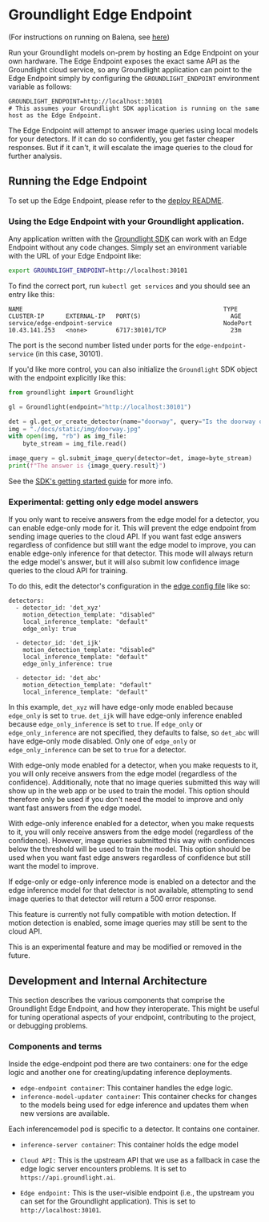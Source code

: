 # Groundlight Edge Endpoint

(For instructions on running on Balena, see [here](./deploy/balena-k3s/README.md))

Run your Groundlight models on-prem by hosting an Edge Endpoint on your own hardware.  The Edge Endpoint exposes the exact same API as the Groundlight cloud service, so any Groundlight application can point to the Edge Endpoint simply by configuring the `GROUNDLIGHT_ENDPOINT` environment variable as follows:

```
GROUNDLIGHT_ENDPOINT=http://localhost:30101
# This assumes your Groundlight SDK application is running on the same host as the Edge Endpoint.
```

The Edge Endpoint will attempt to answer image queries using local models for your detectors.  If it can do so confidently, you get faster cheaper responses.  But if it can't, it will escalate the image queries to the cloud for further analysis.

## Running the Edge Endpoint

To set up the Edge Endpoint, please refer to the [deploy README](deploy/README.md). 

### Using the Edge Endpoint with your Groundlight application.

Any application written with the [Groundlight SDK](https://pypi.org/project/groundlight/) can work with an Edge Endpoint without any code changes.  Simply set an environment variable with the URL of your Edge Endpoint like:

```bash
export GROUNDLIGHT_ENDPOINT=http://localhost:30101
```

To find the correct port, run `kubectl get services` and you should see an entry like this:
```
NAME                                                        TYPE       CLUSTER-IP      EXTERNAL-IP   PORT(S)                         AGE
service/edge-endpoint-service                               NodePort   10.43.141.253   <none>        6717:30101/TCP                  23m
```

The port is the second number listed under ports for the `edge-endpoint-service` (in this case, 30101).

If you'd like more control, you can also initialize the `Groundlight` SDK object with the endpoint explicitly like this:

```python
from groundlight import Groundlight

gl = Groundlight(endpoint="http://localhost:30101")

det = gl.get_or_create_detector(name="doorway", query="Is the doorway open?")
img = "./docs/static/img/doorway.jpg"  
with open(img, "rb") as img_file:
    byte_stream = img_file.read()

image_query = gl.submit_image_query(detector=det, image=byte_stream)
print(f"The answer is {image_query.result}")
```

See the [SDK's getting started guide](https://code.groundlight.ai/python-sdk/docs/getting-started) for more info.

### Experimental: getting only edge model answers
If you only want to receive answers from the edge model for a detector, you can enable edge-only mode for it. This will prevent the edge endpoint from sending image queries to the cloud API. If you want fast edge answers regardless of confidence but still want the edge model to improve, you can enable edge-only inference for that detector. This mode will always return the edge model's answer, but it will also submit low confidence image queries to the cloud API for training.

To do this, edit the detector's configuration in the [edge config file](./configs/edge-config.yaml) like so:
```
detectors:
  - detector_id: 'det_xyz'
    motion_detection_template: "disabled"
    local_inference_template: "default"
    edge_only: true

  - detector_id: 'det_ijk'
    motion_detection_template: "disabled"
    local_inference_template: "default"
    edge_only_inference: true

  - detector_id: 'det_abc'
    motion_detection_template: "default"
    local_inference_template: "default"
```
In this example, `det_xyz` will have edge-only mode enabled because `edge_only` is set to `true`. `det_ijk` will have edge-only inference enabled because `edge_only_inference` is set to `true`. If `edge_only` or `edge_only_inference` are not specified, they defaults to false, so `det_abc` will have edge-only mode disabled. Only one of `edge_only` or `edge_only_inference` can be set to `true` for a detector.

With edge-only mode enabled for a detector, when you make requests to it, you will only receive answers from the edge model (regardless of the confidence). Additionally, note that no image queries submitted this way will show up in the web app or be used to train the model. This option should therefore only be used if you don't need the model to improve and only want fast answers from the edge model.

With edge-only inference enabled for a detector, when you make requests to it, you will only receive answers from the edge model (regardless of the confidence). However, image queries submitted this way with confidences below the threshold will be used to train the model. This option should be used when you want fast edge answers regardless of confidence but still want the model to improve.

If edge-only or edge-only inference mode is enabled on a detector and the edge inference model for that detector is not available, attempting to send image queries to that detector will return a 500 error response.

This feature is currently not fully compatible with motion detection. If motion detection is enabled, some image queries may still be sent to the cloud API.

This is an experimental feature and may be modified or removed in the future.

## Development and Internal Architecture

This section describes the various components that comprise the Groundlight Edge Endpoint, and how they interoperate.
This might be useful for tuning operational aspects of your endpoint, contributing to the project, or debugging problems.

### Components and terms

Inside the edge-endpoint pod there are two containers: one for the edge logic and another one for creating/updating inference deployments. 

* `edge-endpoint container`: This container handles the edge logic.
* `inference-model-updater container`: This container checks for changes to the models being used for edge inference and updates them when new versions are available.

Each inferencemodel pod is specific to a detector. It contains one container.

* `inference-server container`: This container holds the edge model 

* `Cloud API:` This is the upstream API that we use as a fallback in case the edge logic server encounters problems. It is set to `https://api.groundlight.ai`. 

* `Edge endpoint:` This is the user-visible endpoint (i.e., the upstream you can set for the Groundlight application). This is set to `http://localhost:30101`. 